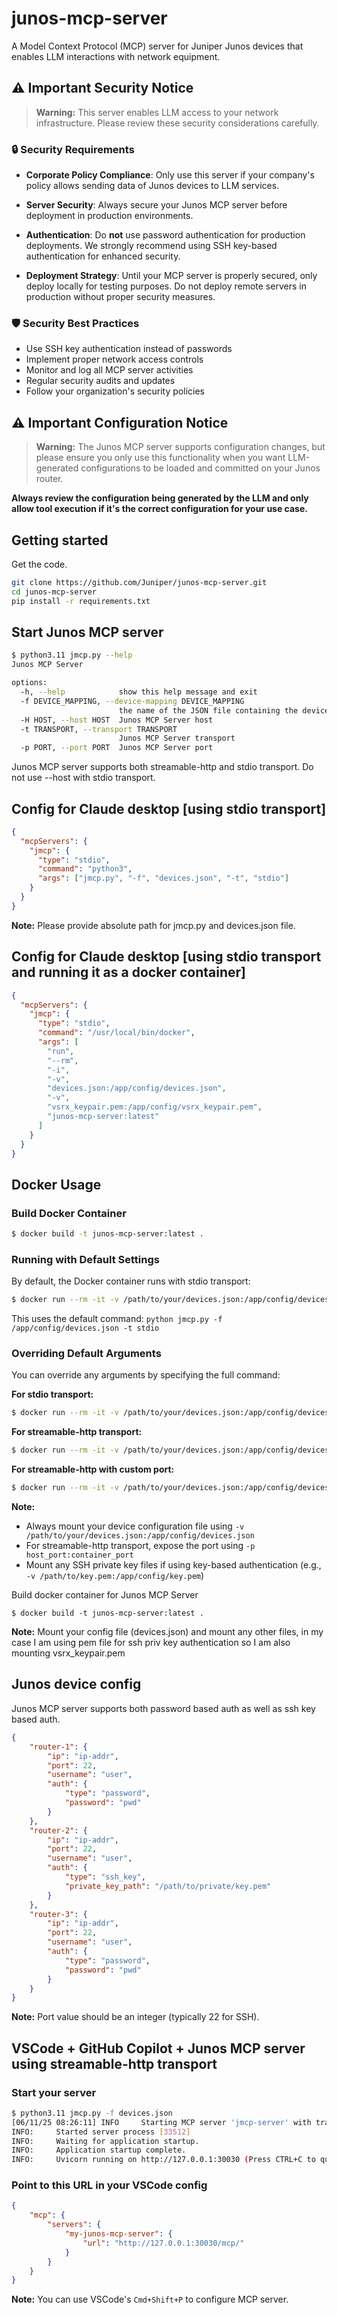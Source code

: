 # junos-mcp-server

A Model Context Protocol (MCP) server for Juniper Junos devices that enables LLM interactions with network equipment.

## ⚠️ Important Security Notice

> **Warning:** This server enables LLM access to your network infrastructure. Please review these security considerations carefully.

### 🔒 Security Requirements

- **Corporate Policy Compliance**: Only use this server if your company's policy allows sending data of Junos devices to LLM services.

- **Server Security**: Always secure your Junos MCP server before deployment in production environments.

- **Authentication**: Do **not** use password authentication for production deployments. We strongly recommend using SSH key-based authentication for enhanced security.

- **Deployment Strategy**: Until your MCP server is properly secured, only deploy locally for testing purposes. Do not deploy remote servers in production without proper security measures.

### 🛡️ Security Best Practices

- Use SSH key authentication instead of passwords
- Implement proper network access controls
- Monitor and log all MCP server activities
- Regular security audits and updates
- Follow your organization's security policies

## ⚠️ Important Configuration Notice

> **Warning:** The Junos MCP server supports configuration changes, but please ensure you only use this functionality when you want LLM-generated configurations to be loaded and committed on your Junos router. 

**Always review the configuration being generated by the LLM and only allow tool execution if it's the correct configuration for your use case.**

## Getting started

Get the code.
```bash
git clone https://github.com/Juniper/junos-mcp-server.git
cd junos-mcp-server
pip install -r requirements.txt
```

## Start Junos MCP server

```bash
$ python3.11 jmcp.py --help
Junos MCP Server

options:
  -h, --help            show this help message and exit
  -f DEVICE_MAPPING, --device-mapping DEVICE_MAPPING
                        the name of the JSON file containing the device mapping
  -H HOST, --host HOST  Junos MCP Server host
  -t TRANSPORT, --transport TRANSPORT
                        Junos MCP Server transport
  -p PORT, --port PORT  Junos MCP Server port
```

Junos MCP server supports both streamable-http and stdio transport. Do not use --host with stdio transport.

## Config for Claude desktop [using stdio transport]

```json
{
  "mcpServers": {
    "jmcp": {
      "type": "stdio",
      "command": "python3",
      "args": ["jmcp.py", "-f", "devices.json", "-t", "stdio"]
    }
  }
}
```

**Note:** Please provide absolute path for jmcp.py and devices.json file.

## Config for Claude desktop [using stdio transport and running it as a docker container]

```json
{
  "mcpServers": {
    "jmcp": {
      "type": "stdio",
      "command": "/usr/local/bin/docker",
      "args": [
        "run",
        "--rm",
        "-i",
        "-v",
        "devices.json:/app/config/devices.json",
        "-v",
        "vsrx_keypair.pem:/app/config/vsrx_keypair.pem",
        "junos-mcp-server:latest"
      ]
    }
  }
}
```
## Docker Usage

### Build Docker Container

```bash
$ docker build -t junos-mcp-server:latest .
```

### Running with Default Settings

By default, the Docker container runs with stdio transport:

```bash
$ docker run --rm -it -v /path/to/your/devices.json:/app/config/devices.json junos-mcp-server:latest
```

This uses the default command: `python jmcp.py -f /app/config/devices.json -t stdio`

### Overriding Default Arguments

You can override any arguments by specifying the full command:

**For stdio transport:**
```bash
$ docker run --rm -it -v /path/to/your/devices.json:/app/config/devices.json junos-mcp-server:latest python jmcp.py -f /app/config/devices.json -t stdio
```

**For streamable-http transport:**
```bash
$ docker run --rm -it -v /path/to/your/devices.json:/app/config/devices.json -p 30030:30030 junos-mcp-server:latest python jmcp.py -f /app/config/devices.json -t streamable-http -H 0.0.0.0
```

**For streamable-http with custom port:**
```bash
$ docker run --rm -it -v /path/to/your/devices.json:/app/config/devices.json -p 8080:8080 junos-mcp-server:latest python jmcp.py -f /app/config/devices.json -t streamable-http -p 8080 -H 0.0.0.0
```

**Note:** 
- Always mount your device configuration file using `-v /path/to/your/devices.json:/app/config/devices.json`
- For streamable-http transport, expose the port using `-p host_port:container_port`
- Mount any SSH private key files if using key-based authentication (e.g., `-v /path/to/key.pem:/app/config/key.pem`)

Build docker container for Junos MCP Server
```
$ docker build -t junos-mcp-server:latest .
```

**Note:** Mount your config file (devices.json) and mount any other files, in my case I am using pem file for ssh priv key authentication so I am also mounting vsrx_keypair.pem
## Junos device config 

Junos MCP server supports both password based auth as well as ssh key based auth.

```json
{
    "router-1": {
        "ip": "ip-addr",
        "port": 22,
        "username": "user",
        "auth": {
            "type": "password",
            "password": "pwd"
        }
    },
    "router-2": {
        "ip": "ip-addr",
        "port": 22,
        "username": "user",
        "auth": {
            "type": "ssh_key",
            "private_key_path": "/path/to/private/key.pem"
        }
    },
    "router-3": {
        "ip": "ip-addr",
        "port": 22,
        "username": "user",
        "auth": {
            "type": "password",
            "password": "pwd"
        }
    }
}
```

**Note:** Port value should be an integer (typically 22 for SSH).

## VSCode + GitHub Copilot + Junos MCP server using streamable-http transport

### Start your server

```bash
$ python3.11 jmcp.py -f devices.json
[06/11/25 08:26:11] INFO     Starting MCP server 'jmcp-server' with transport 'streamable-http' on http://127.0.0.1:30030/mcp
INFO:     Started server process [33512]
INFO:     Waiting for application startup.
INFO:     Application startup complete.
INFO:     Uvicorn running on http://127.0.0.1:30030 (Press CTRL+C to quit)
```

### Point to this URL in your VSCode config

```json
{
    "mcp": {
        "servers": {
            "my-junos-mcp-server": {
                "url": "http://127.0.0.1:30030/mcp/"
            }
        }
    }
}
```

**Note:** You can use VSCode's `Cmd+Shift+P` to configure MCP server.
